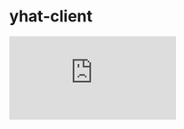 yhat-client
===============



[![Analytics](https://ga-beacon.appspot.com/UA-46996803-1/yhat-client/README.md)](https://github.com/yhat/yhat-client)
